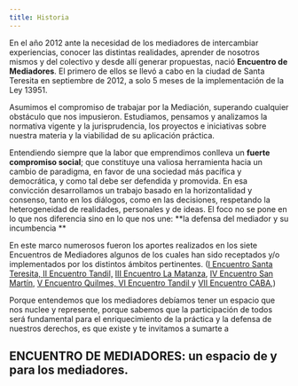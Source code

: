 ```yaml
---
title: Historia
---
```

En el año 2012 ante la necesidad de los mediadores de intercambiar experiencias, conocer las distintas realidades, aprender de nosotros mismos y  del colectivo y desde allí generar propuestas, nació **Encuentro de Mediadores**. El primero de ellos se llevó a cabo en la ciudad de Santa Teresita en septiembre de 2012, a solo 5 meses de la implementación de la Ley 13951.

Asumimos el compromiso de trabajar por la Mediación, superando cualquier obstáculo que nos impusieron. Estudiamos, pensamos y analizamos la normativa vigente y la jurisprudencia, los proyectos e iniciativas sobre nuestra materia y la viabilidad de su aplicación práctica. 

Entendiendo siempre que la labor que emprendimos conlleva un **fuerte compromiso social**; que constituye una valiosa herramienta hacia un cambio de paradigma, en favor de una sociedad más pacífica y democrática, y como tal debe ser defendida y promovida. En esa convicción desarrollamos un trabajo basado en la horizontalidad y consenso, tanto en los diálogos, como en las decisiones, respetando la heterogeneidad de realidades, personales y de ideas. El foco no se pone en lo que nos diferencia sino en lo que nos une: **la defensa del mediador y su incumbencia
**

En este marco numerosos fueron los aportes realizados en los siete Encuentros de Mediadores  algunos de los cuales han sido receptados y/o implementados por  los distintos ámbitos pertinentes. 
([I Encuentro Santa Teresita, ](/primero/)[II Encuentro Tandil,](/segundo/) 
[III Encuentro La Matanza,](/tercero/) 
[IV Encuentro San Martín,](/cuarto/) 
[V Encuentro Quilmes, ](/quinto/)
[VI Encuentro Tandil ](/sexto/)y 
[VII Encuentro CABA](/septimo/),)

Porque entendemos que los mediadores debíamos tener un espacio que nos nuclee y represente, porque sabemos que la participación de todos será fundamental para el enriquecimiento de la práctica y la defensa de nuestros derechos, es que existe y te invitamos a sumarte a 

## ENCUENTRO DE MEDIADORES:  un espacio de y para los mediadores.
